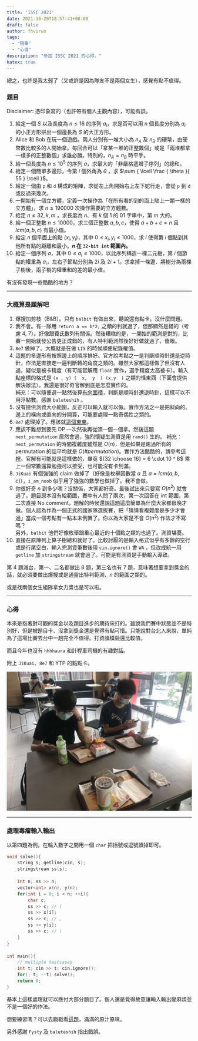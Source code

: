 ```yaml
---
title: 'ISSC 2021'
date: 2021-10-20T18:57:41+08:00
draft: false
author: fhvirus
tags:
  - "隨筆"
  - "心得"
description: "參加 ISSC 2021 的心得。"
katex: true
---
```


總之，也許是我太弱了（又或許是因為隊友不是兩個女生），感覺有點不值得。

<!--more-->

### 題目

Disclaimer: 憑印象寫的（也許帶有個人主觀內容），可能有誤。

1. 給定一個 $S$ 以及長度為 $n \le 16$ 的序列 $a_i$，求是否可以用 $n$ 個長度分別為 $a_i$ 的小正方形拼出一個邊長為 $S$ 的大正方形。
2. Alice 和 Bob 在玩一個遊戲。兩人分別有一堆大小為 $n_A$ 及 $n_B$ 的硬幣，由硬幣數比較多的人開始拿。每回合可以「拿某一堆的正整數個」或是「兩堆都拿一樣多的正整數個」求誰必勝。特別的，$n_A = n_B$ 時平手。
3. 給一個長度為 $n \le 10^5$ 的序列 $a$，求最大的「非嚴格遞增子序列」的總和。
4. 給定一個簡單多邊形，令第 $i$ 個外角為 $\theta$ ，求 $\sum { \lceil \frac { \theta }{ 55 } \rceil }$。
5. 給定一個由 `p` 和 `d` 構成的矩陣，求從左上角開始右上左下蛇行走，會從 `p` 到 `d` 或反過來幾次。
6. 一開始有一個立方體，定義一次操作為「在所有看的到的面上貼上一顆一樣的立方體」，求 $n \le 190000$ 次操作需要的立方體數。
7. 給定 $n \le 32, k, m$ ，求長度為 $n$、有 $k$ 個 1 的 01 字串中，第 $m$ 大的。
8. 給一個正整數 $n \le 10000$，求三個正整數 $a, b, c$，使得 $a + b + c = n$ 且 $lcm(a, b, c)$ 有最小值。
9. 給定 $n$ 個平面上的點 $(x_i, y_i)$，其中 $0 \le x_i, y_i \le 1000$，求 $i$ 使得第 $i$ 個點到其他所有點的距離和最小。**$n$ 在 `32-bit int` 範圍內。** 
10. 給定一個序列 $a$，其中 $0 \le a_i \le 1000$，以此序列構造一棵二元樹，第 $i$ 個節點的權重為 $a_i$，左右子節點分別為 $2i$ 及 $2i + 1$。求拿掉一條邊、將樹分為兩棵子樹後，兩子樹的權重和的差的最小值。

有沒有發現一些酷酷的地方？

---

### 大概算是題解吧

1. 爆搜加剪枝（B&B）。只有 `balbit` 有做出來，聽說還有點卡。沒什麼問題。
2. 我不會。有一隊用 `return a == b*2;` 之類的判就過了，但那顯然是錯的（考慮 4, 7）。好像跟費氏數列有關係。然後糟糕的是，一開始的範測是對的，比賽一開始就發公告更正成錯的，有人特判範測然後好好做就過了，傻眼。
3. `8e7` 做掉了。大概就是在做 `LIS` 的時候順便紀錄權值。
4. 這題的多邊形有按照邊上的順序排好。官方說考點之一是判斷順時針還是逆時針，作法是直接走一遍判斷轉的角度之類的。雖然大家都這樣做了但沒有人過，疑似是被卡精度（有可能官解用 `float` 實作，選手精度太高被卡）。輸入點座標的格式是 `(x , y) (  x,  y  ) (x,y  )` 之類的怪東西（下面會提供解決辦法）。我還是很好奇官解到底是怎麼實作的。  
   補充：可以隨便選一點然後算[有向面積](https://victorlecomte.com/cp-geo.pdf#page59)，判斷是順時針還逆時針，這樣可以不用浮點數。感謝 `baluteshih` 。
5. 沒有提供測資大小範圍，反正可以輸入就可以做。實作方法之一是把斜向的、邊上的橫向或直向的分開算，可能要處理一點奇偶性之類的。
6. `8e7` 處理掉了。應該就[這個東東](https://oeis.org/A001845)。
7. 應該不難想到要先 DP 一次然後再從頭一個一個拿。然後這題 `next_permutation` 居然會過，強烈懷疑生測資是用 `rand()` 生的。
   補充：`next_permutaion` 的時間複雜度雖然是 $O(n)$，但是如果是跑過所有的 permutation 的話平均就是 $O(\#permutation)$。實作方法酷酷的，請參考[這裡](https://en.cppreference.com/w/cpp/algorithm/next_permutation)。官解有可能就是這樣做的，畢竟 ${32 \choose 16} = 6 \cdot 10 ^ 8$ 乘上一個常數還算勉強可以接受，也可能沒有卡到滿。
8. `JiKuai` 有個強強的 claim 做掉了（好像是枚舉因數當 $a$ 且 $a = lcm(a, b, c)$），`i_am_noob` 似乎用了強強的數學也做掉了。我不會做。
9. 你很好奇 $n$ 到多少嗎？沒關係，大家都好奇。最後試出來只要寫 $O(n^2)$ 就會過了。題目原本沒有給範圍，賽中有人問了兩次，第一次回答在 int 範圍，第二次直接 No comment，題解的時候還說這題這麼簡單為什麼大家都很晚才做。個人認為作為一個正式的國家隊選拔賽，把「猜猜看複雜度是多少才會過」當成一個考點有一點本末倒置了。你以為大家是不會 $O(n^2)$ 作法才不寫嗎？  
   另外，`balbit` 他們好像枚舉跟重心最近的十個點之類的也過了。測資堪憂。
10. 直接在原陣列上算子樹總和就好了。比較討厭的是輸入格式似乎有多餘的空行或是行尾空白，輸入完測資筆數後用 `cin.ignore()` 會 `WA` ，但改成統一用 `getline` 加 `stringstream` 就會過了。可能是有測資是手動輸入導致。

第 4 題滅台，第一、二名都做出 8 題，第三名也有 7 題，意味著想要拿到獎金的話，就必須要做出爆搜或是通靈出特判範測、$n$ 的範圍之類的。

或是找兩個女生組隊拿女力獎也是可以啦。

---

### 心得

本來是抱著對可觀的獎金以及題目進步的期待來打的。雖說我們賽中狀態並不是特別好，但是被題目卡、沒拿到獎金還是覺得有點可惜。只能說對台北人來說，單純為了這場比賽去台中一趟完全不值得。打資讀模競還比較值。

而且今年也沒有 `hhhhaura` 和計程車司機的有趣對話。

附上 `JiKuai`、`8e7` 和 YTP 的點點卡。

![](image.jpg)

----

### 處理毒瘤輸入輸出

以第四題為例，在輸入數字之間用一個 `char` 把括號或逗號讀掉即可。

```cpp
void solve(){
    string s; getline(cin, s);
    stringstream ss(s);
    
    int n; ss >> n;
    vector<int> x(n), y(n);
    for(int i = 0; i < n; ++i){
        char c;
        ss >> c; // (
        ss >> x[i];
        ss >> c; // ,
        ss >> y[i];
        ss >> c; // )
    }
}

int main(){
    // multiple testcases
    int t; cin >> t; cin.ignore();
    for(; t; --t) solve();
    return 0;
}
```

基本上這樣處理就可以應付大部分題目了。個人還是覺得故意讓輸入輸出變麻煩並不是一個好的作法。

想要練習嗎？可以去戳戳看[這題](https://fgiscoj.fg.tp.edu.tw/problem/4479)，滿滿的原汁原味。

另外感謝 `Fysty` 及 `baluteshih` 指出錯誤。
